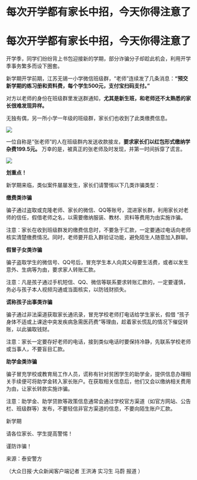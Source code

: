 # 每次开学都有家长中招，今天你得注意了

# 每次开学都有家长中招，今天你得注意了

开学季，同学们纷纷背上书包迎接新的学期，部分诈骗分子却趁此机会，利用开学季事务繁多而设下圈套。

新学期开学前期，江苏无锡一小学微信班级群，“老师”连续发了几条消息：**“预交新学期的练习册和资料费，每个学生500元，支付宝扫码支付。”**

对方以老师的身份在班级群里发送群通知，**尤其是新生班，和老师还不太熟悉的家长很难发现异样。**

无独有偶，另一所小学一年级的班级群，家长们也收到了此类缴费信息。

![](https://inews.gtimg.com/om_bt/OQP_tb1mmVHgBt4xrvfFoTUcPHvaySLBeEPhDVKe7lfOAAA/1000)

一位自称是“张老师”的人在班级群内发送收款接龙，**要求家长们以红包形式缴纳学杂费199.5元。**
万幸的是，被真正的张老师及时发现，并第一时间拆穿了谎言。

![](https://inews.gtimg.com/om_bt/OUY-6XmS3jaicY1dspsgOmFnQ7_6v-yhBF8B-_Gcy1MKUAA/1000)

**划重点！**

新学期来临，类似案件屡屡发生，家长们请警惕以下几类诈骗类型：

**缴费类诈骗**

骗子通过盗取或克隆老师、家长的微信、QQ等账号，混进家长群，利用家长对老师的信任，假借老师之名，以需要缴纳服装、教材、资料等费用为由实施诈骗。

注意：家长在收到班级群发的缴费信息时，不要急于汇款，一定要通过电话向老师核实清楚缴费情况。同时，老师要开启入群验证功能，避免陌生人随意加入群聊。

**假冒子女类诈骗**

骗子盗取学生的微信号、QQ号后，冒充学生本人向其父母要生活费，或者以发生意外、生病等为由，要求家人转账汇款。

注意：凡是孩子通过手机短信、QQ、微信等联系要求转账汇款的，一定要谨慎，务必与孩子本人视频沟通或当面核实，以防钱财损失。

**谎称孩子出事类诈骗**

骗子通过非法渠道获取家长通讯录，冒充学校老师打电话给学生家长，假借
“孩子身体不适或上课途中突发疾病急需医药费”等理由，趁着家长慌乱的情况下催促转账，以此骗取钱财。

注意：家长一定要存好老师的电话，接到类似电话时要保持冷静，先联系学校老师或当事人，不要盲目汇款。

**助学金类诈骗**

骗子冒充学校或教育局工作人员，谎称有针对贫困学生的助学金，提供信息办理相关手续便可将助学金转入家长账户。在获取相关信息后，他们又会以缴纳相关费用为由，让家长转款实施诈骗。

注意：助学金、助学贷款等政策信息通常会通过学校官方渠道（如官方网站、公告栏、班级群等）发布，不要轻信非官方渠道的信息，不要向陌生账户汇款。

新学期

请各位家长、学生提高警惕！

谨防诈骗！

来源：泰安警方

（大众日报·大众新闻客户端记者 王洪涛 实习生 马蔚 报道 ）

